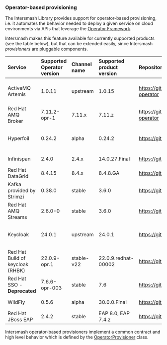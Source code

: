 ### Operator-based provisioning

The Intersmash Library provides support for operator-based provisioning, i.e. it automates the behavior needed to deploy
a given service on cloud environments via APIs that leverage the
[Operator Framework](https://github.com/operator-framework).

Intersmash makes this feature available for currently supported products (see the table below), but that can be
extended easily, since Intersmash _provisioners_ are pluggable components.

| Service                          | Supported Operator version | Channel name | Supported product version | Repository                                                | Notes                                                                                                                                                                              |
|:---------------------------------|:---------------------------|:-------------|:--------------------------|:----------------------------------------------------------|:-----------------------------------------------------------------------------------------------------------------------------------------------------------------------------------|
| ActiveMQ Artemis                 | 1.0.11                     | upstream     | 1.0.15                    | https://github.com/artemiscloud/activemq-artemis-operator | We are using a custom index image, i.e. quay.io/jbossqe-eap/intersmash-activemq-operator-catalog:v1.0.11, built as described in https://github.com/Intersmash/intersmash/issues/32 |
| Red Hat AMQ Broker               | 7.11.2-opr-1               | 7.11.x       | 7.11.z                    | https://github.com/rh-messaging/activemq-artemis-operator | As available on the OpenShift OperatorHub                                                                                                                                          |  
| Hyperfoil                        | 0.24.2                     | alpha        | 0.24.2                    | https://github.com/Hyperfoil/hyperfoil-operator           | We force the CRs version for the used Hyperfoil runtime to be 0.24.2, see https://github.com/Hyperfoil/hyperfoil-operator/issues/18                                                |
| Infinispan                       | 2.4.0                      | 2.4.x        | 14.0.27.Final             | https://github.com/infinispan/infinispan-operator         | As available on the OpenShift OperatorHub (community-operators)                                                                                                                    |
| Red Hat DataGrid                 | 8.4.15                     | 8.4.x        | 8.4.8.GA                  | https://github.com/infinispan/infinispan-operator         | As available on the OpenShift OperatorHub                                                                                                                                          | 
| Kafka provided by Strimzi        | 0.38.0                     | stable       | 3.6.0                     | https://github.com/strimzi/strimzi-kafka-operator         |                                                                                                                                                                                    |
| Red Hat AMQ Streams              | 2.6.0-0                    | stable       | 3.6.0                     | https://github.com/strimzi/strimzi-kafka-operator         | As available on the OpenShift OperatorHub                                                                                                                                          |
| Keycloak                         | 24.0.1                     | upstream     | 24.0.1                    | https://github.com/keycloak/keycloak/tree/main/operator   | Latest Keycloak, based on Quarkus. Supports a limited number of CR (Keycloak and KeycloakRealmImport): more to come in upcoming versions                                           |
| Red Hat Build of keycloak (RHBK) | 22.0.9-opr.1               | stable-v22   | 22.0.9.redhat-00002       | https://github.com/keycloak/keycloak/tree/main/operator   | Latest Keycloak, based on Quarkus. Supports a limited number of CR (Keycloak and KeycloakRealmImport): more to come in upcoming versions                                           |
| Red Hat SSO - **Deprecated**     | 7.6.6-opr-003              | stable       | 7.6                       | https://github.com/keycloak/keycloak-operator             | Latest Red Hat SSO Operator, based on legacy Keycloak                                                                                                                              |
| WildFly                          | 0.5.6                      | alpha        | 30.0.0.Final              | https://github.com/wildfly/wildfly-operator               | As available on https://operatorhub.io/operator/wildfly                                                                                                                            |
| Red Hat JBoss EAP                | 2.4.2                      | stable       | EAP 8.0, EAP 7.4.z        | https://github.com/wildfly/wildfly-operator               | As available on the OpenShift OperatorHub                                                                                                                                          |

Intersmash operator-based provisioners implement a common contract and high level behavior which is defined by the
[OperatorProvisioner](../core/src/main/java/org/jboss/intersmash/provision/openshift/operator/OperatorProvisioner.java)
class.